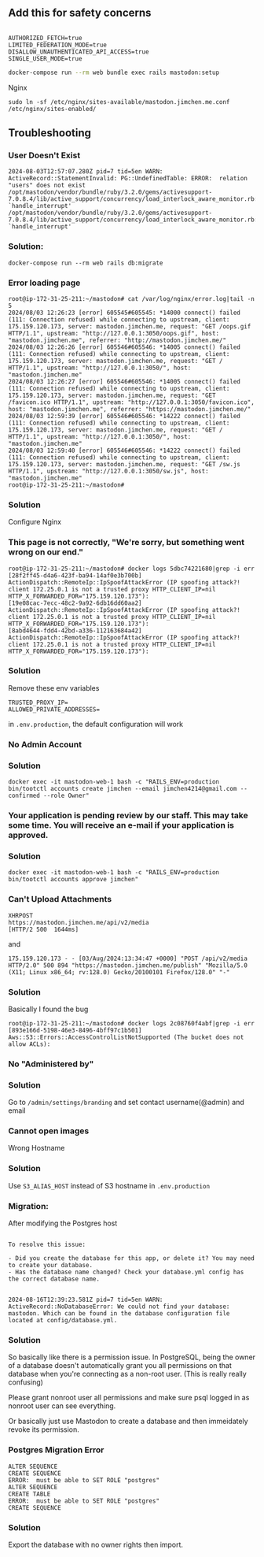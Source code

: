 ## Add this for safety concerns

```

AUTHORIZED_FETCH=true
LIMITED_FEDERATION_MODE=true
DISALLOW_UNAUTHENTICATED_API_ACCESS=true
SINGLE_USER_MODE=true
```

```bash
docker-compose run --rm web bundle exec rails mastodon:setup
```

Nginx

```
sudo ln -sf /etc/nginx/sites-available/mastodon.jimchen.me.conf /etc/nginx/sites-enabled/
```

## Troubleshooting

### User Doesn't Exist

```
2024-08-03T12:57:07.280Z pid=7 tid=5en WARN: ActiveRecord::StatementInvalid: PG::UndefinedTable: ERROR:  relation "users" does not exist
/opt/mastodon/vendor/bundle/ruby/3.2.0/gems/activesupport-7.0.8.4/lib/active_support/concurrency/load_interlock_aware_monitor.rb:25:in `handle_interrupt'
/opt/mastodon/vendor/bundle/ruby/3.2.0/gems/activesupport-7.0.8.4/lib/active_support/concurrency/load_interlock_aware_monitor.rb:21:in `handle_interrupt'
```

### Solution:

```
docker-compose run --rm web rails db:migrate
```

### Error loading page

```
root@ip-172-31-25-211:~/mastodon# cat /var/log/nginx/error.log|tail -n 5
2024/08/03 12:26:23 [error] 605545#605545: *14000 connect() failed (111: Connection refused) while connecting to upstream, client: 175.159.120.173, server: mastodon.jimchen.me, request: "GET /oops.gif HTTP/1.1", upstream: "http://127.0.0.1:3050/oops.gif", host: "mastodon.jimchen.me", referrer: "http://mastodon.jimchen.me/"
2024/08/03 12:26:26 [error] 605546#605546: *14005 connect() failed (111: Connection refused) while connecting to upstream, client: 175.159.120.173, server: mastodon.jimchen.me, request: "GET / HTTP/1.1", upstream: "http://127.0.0.1:3050/", host: "mastodon.jimchen.me"
2024/08/03 12:26:27 [error] 605546#605546: *14005 connect() failed (111: Connection refused) while connecting to upstream, client: 175.159.120.173, server: mastodon.jimchen.me, request: "GET /favicon.ico HTTP/1.1", upstream: "http://127.0.0.1:3050/favicon.ico", host: "mastodon.jimchen.me", referrer: "https://mastodon.jimchen.me/"
2024/08/03 12:59:39 [error] 605546#605546: *14222 connect() failed (111: Connection refused) while connecting to upstream, client: 175.159.120.173, server: mastodon.jimchen.me, request: "GET / HTTP/1.1", upstream: "http://127.0.0.1:3050/", host: "mastodon.jimchen.me"
2024/08/03 12:59:40 [error] 605546#605546: *14222 connect() failed (111: Connection refused) while connecting to upstream, client: 175.159.120.173, server: mastodon.jimchen.me, request: "GET /sw.js HTTP/1.1", upstream: "http://127.0.0.1:3050/sw.js", host: "mastodon.jimchen.me"
root@ip-172-31-25-211:~/mastodon#
```

### Solution

Configure Nginx

### This page is not correctly, "We're sorry, but something went wrong on our end."

```
root@ip-172-31-25-211:~/mastodon# docker logs 5dbc74221680|grep -i err
[28f2ff45-d4a6-423f-ba94-14af0e3b700b] ActionDispatch::RemoteIp::IpSpoofAttackError (IP spoofing attack?! client 172.25.0.1 is not a trusted proxy HTTP_CLIENT_IP=nil HTTP_X_FORWARDED_FOR="175.159.120.173"):
[19e08cac-7ecc-48c2-9a92-6db16dd60aa2] ActionDispatch::RemoteIp::IpSpoofAttackError (IP spoofing attack?! client 172.25.0.1 is not a trusted proxy HTTP_CLIENT_IP=nil HTTP_X_FORWARDED_FOR="175.159.120.173"):
[8abd4644-fdd4-42bd-a336-112163684a42] ActionDispatch::RemoteIp::IpSpoofAttackError (IP spoofing attack?! client 172.25.0.1 is not a trusted proxy HTTP_CLIENT_IP=nil HTTP_X_FORWARDED_FOR="175.159.120.173"):
```

### Solution

Remove these env variables

```
TRUSTED_PROXY_IP=
ALLOWED_PRIVATE_ADDRESSES=
```

in `.env.production`, the default configuration will work

### No Admin Account

### Solution

```
docker exec -it mastodon-web-1 bash -c "RAILS_ENV=production bin/tootctl accounts create jimchen --email jimchen4214@gmail.com --confirmed --role Owner"
```

### Your application is pending review by our staff. This may take some time. You will receive an e-mail if your application is approved.

### Solution

```
docker exec -it mastodon-web-1 bash -c "RAILS_ENV=production bin/tootctl accounts approve jimchen"
```

### Can't Upload Attachments

```
XHRPOST
https://mastodon.jimchen.me/api/v2/media
[HTTP/2 500  1644ms]
```

and

```
175.159.120.173 - - [03/Aug/2024:13:34:47 +0000] "POST /api/v2/media HTTP/2.0" 500 894 "https://mastodon.jimchen.me/publish" "Mozilla/5.0 (X11; Linux x86_64; rv:128.0) Gecko/20100101 Firefox/128.0" "-"
```

### Solution

Basically I found the bug

```
root@ip-172-31-25-211:~/mastodon# docker logs 2c08760f4abf|grep -i err
[893e166d-5198-46e3-8496-4bff97c1b501] Aws::S3::Errors::AccessControlListNotSupported (The bucket does not allow ACLs):
```

### No "Administered by"

### Solution

Go to `/admin/settings/branding` and set contact username(@admin) and email

### Cannot open images

Wrong Hostname

### Solution

Use `S3_ALIAS_HOST` instead of S3 hostname in `.env.production`


### Migration: 

After modifying the Postgres host

```

To resolve this issue:

- Did you create the database for this app, or delete it? You may need to create your database.
- Has the database name changed? Check your database.yml config has the correct database name.


2024-08-16T12:39:23.581Z pid=7 tid=5en WARN: ActiveRecord::NoDatabaseError: We could not find your database: mastodon. Which can be found in the database configuration file located at config/database.yml.
```

### Solution

So basically like there is a permission issue. In PostgreSQL, being the owner of a database doesn't automatically grant you all permissions on that database when you're connecting as a non-root user. (This is really really confusing) 

Please grant nonroot user all permissions and make sure psql logged in as nonroot user can see everything.

Or basically just use Mastodon to create a database and then immeidately revoke its permission.

### Postgres Migration Error

```
ALTER SEQUENCE
CREATE SEQUENCE
ERROR:  must be able to SET ROLE "postgres"
ALTER SEQUENCE
CREATE TABLE
ERROR:  must be able to SET ROLE "postgres"
CREATE SEQUENCE
```

### Solution

Export the database with no owner rights then import.